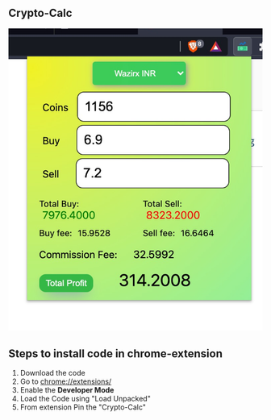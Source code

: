 ## Crypto-Calc
![Crypto-Calc](https://github.com/Md-Hiccup/Crypto-Calc/blob/master/images/crypto-calc-2.jpeg)

## Steps to install code in chrome-extension
1. Download the code
2. Go to [chrome://extensions/](chrome://extensions/)
3. Enable the **Developer Mode**
4. Load the Code using "Load Unpacked"
5. From extension Pin the "Crypto-Calc"
